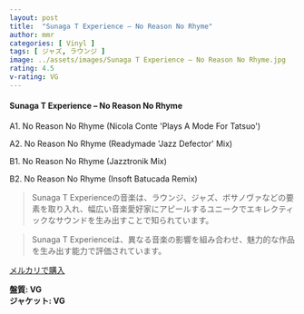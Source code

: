 ```yaml
---
layout: post
title:  "Sunaga T Experience – No Reason No Rhyme"
author: mmr
categories: [ Vinyl ]
tags: [ ジャズ, ラウンジ ]
image: ../assets/images/Sunaga T Experience – No Reason No Rhyme.jpg
rating: 4.5
v-rating: VG
---
```


#### Sunaga T Experience – No Reason No Rhyme


A1. No Reason No Rhyme (Nicola Conte 'Plays A Mode For Tatsuo')


A2. No Reason No Rhyme (Readymade 'Jazz Defector' Mix)


B1. No Reason No Rhyme (Jazztronik Mix)


B2. No Reason No Rhyme (Insoft Batucada Remix)


> Sunaga T Experienceの音楽は、ラウンジ、ジャズ、ボサノヴァなどの要素を取り入れ、幅広い音楽愛好家にアピールするユニークでエキレクティックなサウンドを生み出すことで知られています。

> Sunaga T Experienceは、異なる音楽の影響を組み合わせ、魅力的な作品を生み出す能力で評価されています。


[メルカリで購入](https://jp.mercari.com/item/m16005291032)


<div class="mt-4 mb-4 d-flex align-items-center">
<strong class="mr-1">盤質: VG</strong>
</div>
<div class="mt-4 mb-4 d-flex align-items-center">
<strong class="mr-1">ジャケット: VG</strong>
</div>
